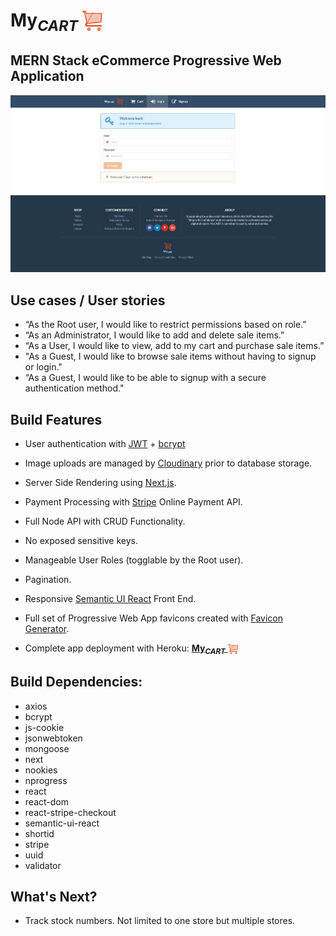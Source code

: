 # **My**<i><sub>CART</i></sub> <sub><img src="./static/favicon/favicon-32x32.png"/></sub>

## MERN Stack eCommerce Progressive Web Application

<a href="https://shop-my-cart.herokuapp.com"  target="_blank"><img src="./static/myCart.jpg" title="myCART" alt="myCart"></a>

## Use cases / User stories

- “As the Root user, I would like to restrict permissions based on role.”
- “As an Administrator, I would like to add and delete sale items.”
- “As a User, I would like to view, add to my cart and purchase sale items.”
- "As a Guest, I would like to browse sale items without having to signup or login."
- “As a Guest, I would like to be able to signup with a secure authentication method."

## Build Features

- User authentication with <a href="https://jwt.io/" target="_blank">JWT</a> + <a href="https://www.npmjs.com/package/bcrypt" target="_blank">bcrypt</a>
- Image uploads are managed by <a href="https://cloudinary.com/" target="_blank">Cloudinary</a> prior to database storage.
- Server Side Rendering using <a href="https://nextjs.org/" target="_blank">Next.js</a>.
- Payment Processing with <a href="https://stripe.com/au" target="_blank">Stripe</a> Online Payment API.
- Full Node API with CRUD Functionality.
- No exposed sensitive keys.
- Manageable User Roles (togglable by the Root user).
- Pagination.
- Responsive <a href="https://react.semantic-ui.com/" target="_blank">Semantic UI React</a> Front End.
- Full set of Progressive Web App favicons created with <a href="https://realfavicongenerator.net/" target="_blank">Favicon Generator</a>.

- Complete app deployment with Heroku: <a href="https://shop-my-cart.herokuapp.com" target="_blank">**My<i><sub>CART**</i></sub> <sub><img src="./static/favicon/favicon-16x16.png"/></sub></a>

## Build Dependencies:

- axios
- bcrypt
- js-cookie
- jsonwebtoken
- mongoose
- next
- nookies
- nprogress
- react
- react-dom
- react-stripe-checkout
- semantic-ui-react
- shortid
- stripe
- uuid
- validator

## What's Next?

- Track stock numbers. Not limited to one store but multiple stores.
